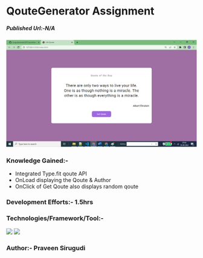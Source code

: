 # QouteGenerator Assignment

##### Published Url:-N/A


<img src="https://github.com/sirugudipraveen3637/qouteGenerator/blob/main/qoute.png" height="50%" width="100%"/>


### Knowledge Gained:-

  - Integrated Type.fit qoute API
  - OnLoad displaying the Qoute & Author
  - OnClick of Get Qoute also displays random qoute

  
  
### Development Efforts:- 1.5hrs
  
### Technologies/Framework/Tool:-
<span>

<img src="https://img.shields.io/badge/-Java%20Script-yellowgreen"/>
<img src="https://img.shields.io/badge/-HTML-blue"/>
</span>


### Author:- <b>Praveen Sirugudi<b>



